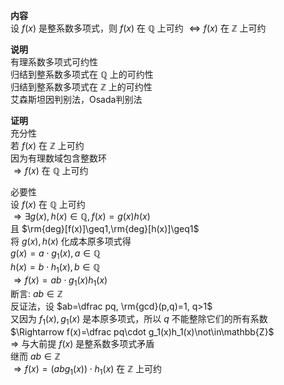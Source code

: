 **内容**  
设 $f(x)$ 是整系数多项式，则 $f(x)$ 在 $\mathbb{Q}$ 上可约 $\Leftrightarrow f(x)$ 在 $\mathbb{Z}$ 上可约  
  
**说明**  
有理系数多项式可约性  
归结到整系数多项式在 $\mathbb{Q}$ 上的可约性  
归结到整系数多项式在 $\mathbb{Z}$ 上的可约性  
艾森斯坦因判别法，Osada判别法  
  
**证明**  
充分性  
若 $f(x)$ 在 $\mathbb{Z}$ 上可约  
因为有理数域包含整数环  
 $\Rightarrow f(x)$ 在 $\mathbb{Q}$ 上可约  
  
必要性  
设 $f(x)$ 在 $\mathbb{Q}$ 上可约  
 $\Rightarrow\exists g(x),h(x)\in\mathbb{Q}, f(x)=g(x)h(x)$  
且 $\rm{deg}[f(x)]\geq1,\rm{deg}[h(x)]\geq1$  
将 $g(x),h(x)$ 化成本原多项式得  
 $g(x)=a\cdot g_1(x), a\in\mathbb{Q}$  
 $h(x)=b\cdot h_1(x), b\in\mathbb{Q}$  
 $\Rightarrow f(x)=ab\cdot g_1(x)h_1(x)$  
断言:  $ab\in\mathbb{Z}$  
反证法，设 $ab=\dfrac pq, \rm{gcd}(p,q)=1, q>1$  
又因为 $f_1(x),g_1(x)$ 是本原多项式，所以 $q$ 不能整除它们的所有系数  
 $\Rightarrow f(x)=\dfrac pq\cdot g_1(x)h_1(x)\not\in\mathbb{Z}$  
 $\Rightarrow$ 与大前提 $f(x)$ 是整系数多项式矛盾  
继而 $ab\in\mathbb{Z}$  
 $\Rightarrow f(x)=(abg_1(x))\cdot h_1(x)$ 在 $\mathbb{Z}$ 上可约  
  
